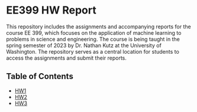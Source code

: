 # EE399 HW Report

This repository includes the assignments and accompanying reports for the course EE 399, which focuses on the application of machine learning to problems in science and engineering. The course is being taught in the spring semester of 2023 by Dr. Nathan Kutz at the University of Washington. The repository serves as a central location for students to access the assignments and submit their reports.

## Table of Contents

- [HW1](/HW1)
- [HW2](/HW2)
- [HW3](/HW3)
